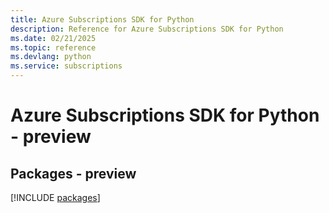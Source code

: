 ```yaml
---
title: Azure Subscriptions SDK for Python
description: Reference for Azure Subscriptions SDK for Python
ms.date: 02/21/2025
ms.topic: reference
ms.devlang: python
ms.service: subscriptions
---
```

# Azure Subscriptions SDK for Python - preview
## Packages - preview
[!INCLUDE [packages](subscriptions-index.md)]